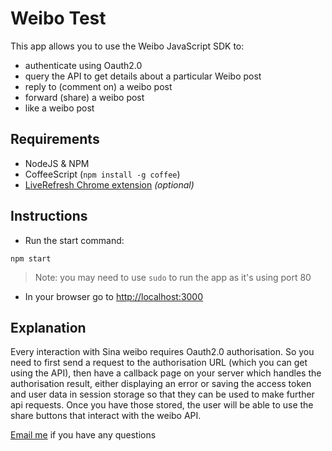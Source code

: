 # Weibo Test

This app allows you to use the Weibo JavaScript SDK to:
- authenticate using Oauth2.0
- query the API to get details about a particular Weibo post
- reply to (comment on) a weibo post
- forward (share) a weibo post
- like a weibo post

## Requirements

* NodeJS & NPM
* CoffeeScript (`npm install -g coffee`)
* [LiveRefresh Chrome extension](https://chrome.google.com/webstore/detail/liverefresh/anjedjjhoempagnghcgbeembkdniplnn) _(optional)_

## Instructions

* Run the start command:

```
npm start
```

> Note: you may need to use `sudo` to run the app as it's using port 80

* In your browser go to [http://localhost:3000](http://localhost:3000)

## Explanation

Every interaction with Sina weibo requires Oauth2.0 authorisation. So you need to first send a request to the authorisation URL (which you can get using the API), then have a callback page on your server which handles the authorisation result, either displaying an error or saving the access token and user data in session storage so that they can be used to make further api requests. Once you have those stored, the user will be able to use the share buttons that interact with the weibo API.

[Email me](mailto:darryl_snow@apple.com) if you have any questions
